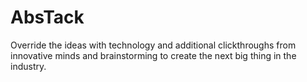 # AbsTack
Override the ideas with technology and additional clickthroughs from innovative minds and brainstorming to create the next big thing in the industry.
